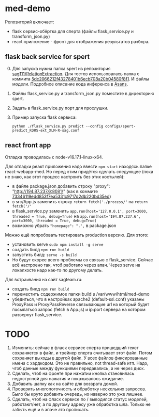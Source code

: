 # med-demo
Репозиторий включает:
- flask сервис-обёртка для сперта (файлы flask_service.py и transform_json.py)
- react приложение - фронт для отображения результатов разбора.

## flask back service for spert
0. Для запуска нужна папка spert из репозитория [sag111/RelationExtraction](https://github.com/sag111/RelationExtraction/tree/master/spert). Для тестов использовалась папка с коммита [5dc2066212f43278401b6ecb708a20b04580f8f1](https://github.com/sag111/RelationExtraction/tree/5dc2066212f43278401b6ecb708a20b04580f8f1). И файлы модели. Подробное описание кода инференса в [Asans](https://app.asana.com/0/1201137782398817/1203064745486533/f).
1. Файлы flask_service.py и transform_json.py поместите в директорию spert.
2. Задать в flask_service.py порт для прослушки.
3. Пример запуска flask сервиса:

    `python ./flask_service.py predict --config configs/spert-predict_RDRS-ext_XLM-R-sag.conf`

## react front app
Отладка проводилась с node-v16.17.1-linux-x64.

Для отладки реакт приложения надо ввести `npm start` находясь папке react-webapp-med. Но перед этим придётся сделать следующее (пока не знаю, как этот процесс настроить без этих костылей):
- в файле package.json добавить строку "proxy": "http://194.87.237.6:8081/" (как в коммите [73346119edd853f7ea5331c9717d2db220bd35ed](https://github.com/sag111/med-demo-service_react/blob/73346119edd853f7ea5331c9717d2db220bd35ed/react-webapp-med/package.json))
- в src/App.js заменить строку `return fetch('./process/'` на `return fetch('/'`
- в flask_service.py заменить `app.run(host='127.0.0.1', port=3000, threaded = True, debug=True)` на  `app.run(host='194.87.237.6', port=3000, threaded = True, debug=True)`
- возможно убрать `"homepage": ".",` в package.json

Можно ещё попробовать тестировать production версию. Для этого:
- установить serve `sudo npm install -g serve`
- создать билд `npm run build`
- запустить билд: `serve -s build`
- Но будут скорее всего проблемы со связью с flask_service. Сейчас всё настроено так, чтоб работало через апач. Через serve на локалхосте надо как-то по другому делать.

Для встраивания на сайт sagteam.ru:
- создать билд `npm run build`
- переместить содержимое папки build в /var/www/html/med-demo
- убедиться, что в настройках apache2 (default-ssl.conf) указаны ProxyPass и ProxyPassReverse связывающие url на который будет посылаться запрос (fetch в  App.js) и ip:port сервера на котором развернут flask_service.

# TODO
1. Изменить: сейчас в фласк сервисе сперта пришедший текст сохраняется в файл, и трейнер сперта считывает этот файл. Потом сохраняет выходы в другой файл. У всех файлов фиксированные имена с хардкодом. Это не правильно, not thread-safe итп. Надо, чтоб данные между функциями передавались, а не через диск.
2. Сделать, чтоб на фронте при нажатии кнопка становилась недоступной для нажатия и показывалось ожидание.
3. Добавить шапку как на сайте для возврата домой.
4. Проверить многопоточность и обработку нескольких запросов. Было бы круто добавить очередь, но наверно это уже лишнее.
5. Сделать, чтоб на фласк сервисе по / выводился статус моделей, работают/нет, а по другому адресу уже обработка шла. Только не забыть ещё и в апаче это прописать.
